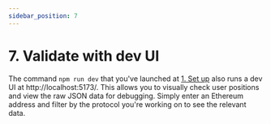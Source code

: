 ```yaml
---
sidebar_position: 7
---
```


# 7. Validate with dev UI

The command `npm run dev` that you've launched at [1. Set up](/defi-developers/how-to/build-an-adapter/set-up) also runs a dev UI at http://localhost:5173/. This allows you to visually check user positions and view the raw JSON data for debugging. Simply enter an Ethereum address and filter by the protocol you're working on to see the relevant data.
